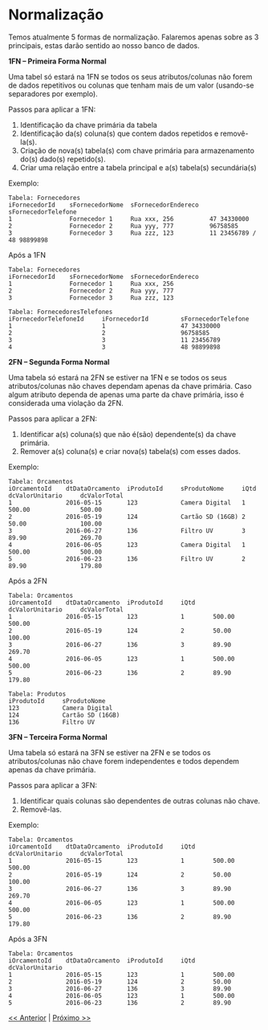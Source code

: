 # Normalização

Temos atualmente 5 formas de normalização. Falaremos apenas sobre as 3 principais, estas darão sentido ao nosso banco de dados.


**1FN – Primeira Forma Normal**

Uma tabel só estará na 1FN se todos os seus atributos/colunas não forem de dados repetitivos ou colunas que tenham mais de um valor (usando-se separadores por exemplo).

Passos para aplicar a 1FN:

1. Identificação da chave primária da tabela
2. Identificação da(s) coluna(s) que contem dados repetidos e removê-la(s).
3. Criação de nova(s) tabela(s) com chave primária para armazenamento do(s) dado(s) repetido(s).
4. Criar uma relação entre a tabela principal e a(s) tabela(s) secundária(s)

Exemplo:

    Tabela: Fornecedores
    iFornecedorId    sFornecedorNome  sFornecedorEndereco   sFornecedorTelefone
    1                Fornecedor 1     Rua xxx, 256          47 34330000
    2                Fornecedor 2     Rua yyy, 777          96758585
    3                Fornecedor 3     Rua zzz, 123          11 23456789 / 48 98899898

Após a 1FN

    Tabela: Fornecedores
    iFornecedorId    sFornecedorNome  sFornecedorEndereco
    1                Fornecedor 1     Rua xxx, 256
    2                Fornecedor 2     Rua yyy, 777
    3                Fornecedor 3     Rua zzz, 123

    Tabela: FornecedoresTelefones
    iFornecedorTelefoneId     iFornecedorId         sFornecedorTelefone
    1                         1                     47 34330000
    2                         2                     96758585
    3                         3                     11 23456789
    4                         3                     48 98899898


**2FN – Segunda Forma Normal**

Uma tabela só estará na 2FN se estiver na 1FN e se todos os seus atributos/colunas não chaves dependam apenas da chave primária. Caso algum atributo dependa de apenas uma parte da chave primária, isso é considerada uma violação da 2FN.

Passos para aplicar a 2FN:

1. Identificar a(s) coluna(s) que não é(são) dependente(s) da chave primária.
2. Remover a(s) coluna(s) e criar nova(s) tabela(s) com esses dados.

Exemplo:

    Tabela: Orcamentos
    iOrcamentoId    dtDataOrcamento  iProdutoId     sProdutoNome     iQtd     dcValorUnitario     dcValorTotal
    1               2016-05-15       123            Camera Digital   1        500.00              500.00
    2               2016-05-19       124            Cartão SD (16GB) 2        50.00               100.00
    3               2016-06-27       136            Filtro UV        3        89.90               269.70
    4               2016-06-05       123            Camera Digital   1        500.00              500.00
    5               2016-06-23       136            Filtro UV        2        89.90               179.80

Após a 2FN

    Tabela: Orcamentos
    iOrcamentoId    dtDataOrcamento  iProdutoId     iQtd     dcValorUnitario     dcValorTotal
    1               2016-05-15       123            1        500.00              500.00
    2               2016-05-19       124            2        50.00               100.00
    3               2016-06-27       136            3        89.90               269.70
    4               2016-06-05       123            1        500.00              500.00
    5               2016-06-23       136            2        89.90               179.80

    Tabela: Produtos
    iProdutoId     sProdutoNome
    123            Camera Digital
    124            Cartão SD (16GB)
    136            Filtro UV

**3FN – Terceira Forma Normal**

Uma tabela só estará na 3FN se estiver na 2FN e se todos os atributos/colunas não chave forem independentes e todos dependem apenas da chave primária.

Passos para aplicar a 3FN:

1. Identificar quais colunas são dependentes de outras colunas não chave.
2. Removê-las.

Exemplo:

    Tabela: Orcamentos
    iOrcamentoId    dtDataOrcamento  iProdutoId     iQtd     dcValorUnitario     dcValorTotal
    1               2016-05-15       123            1        500.00              500.00
    2               2016-05-19       124            2        50.00               100.00
    3               2016-06-27       136            3        89.90               269.70
    4               2016-06-05       123            1        500.00              500.00
    5               2016-06-23       136            2        89.90               179.80

Após a 3FN

    Tabela: Orcamentos
    iOrcamentoId    dtDataOrcamento  iProdutoId     iQtd     dcValorUnitario
    1               2016-05-15       123            1        500.00
    2               2016-05-19       124            2        50.00
    3               2016-06-27       136            3        89.90
    4               2016-06-05       123            1        500.00
    5               2016-06-23       136            2        89.90

[<< Anterior](https://github.com/agenciasys/as-capacita/blob/master/MySQL/README.md#mysql---normaliza%C3%A7%C3%A3o-relacionamentos-e-%C3%8Dndices)
|
[Próximo >>](https://github.com/agenciasys/as-capacita/blob/master/MySQL/Relacionamentos.md#relacionamentos)
